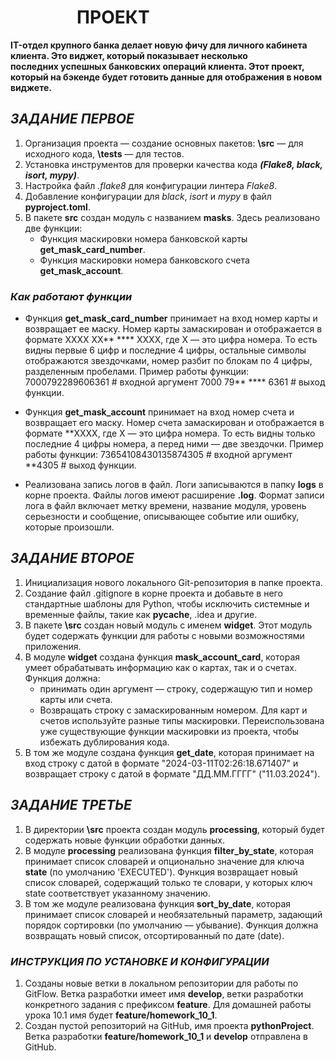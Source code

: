   
#                                            **ПРОЕКТ**  


**IT-отдел крупного банка делает новую фичу для личного кабинета клиента. Это виджет, который показывает несколько  
последних успешных банковских операций клиента. Этот проект, который на бэкенде будет готовить данные для отображения в новом виджете.**

##                                       ***ЗАДАНИЕ ПЕРВОЕ***

1. Организация проекта — создание основных пакетов: **\src** — для исходного кода, **\tests** — для тестов.
2. Установка инструментов для проверки качества кода ***(Flake8, black, isort, mypy)***.
3. Настройка файл *.flake8* для конфигурации линтера *Flake8*.
4. Добавление конфигурации для *black*, *isort* и *mypy* в файл **pyproject.toml**. 
5. В пакете **src** создан модуль с названием **masks**. Здесь реализовано две функции:  
    - Функция маскировки номера банковской карты **get_mask_card_number**.
    - Функция маскировки номера банковского счета **get_mask_account**.

###                                  ***Как работают функции***

- Функция **get_mask_card_number** принимает на вход номер карты и возвращает ее маску. Номер карты замаскирован
  и отображается в формате XXXX XX** **** XXXX, где X — это цифра номера. То есть видны первые 6 цифр и последние 4 цифры,
   остальные символы отображаются звездочками, номер разбит по блокам по 4 цифры, разделенным пробелами. Пример работы функции:
  7000792289606361     # входной аргумент 7000 79** **** 6361  # выход функции.

-  Функция **get_mask_account** принимает на вход номер счета и возвращает его маску. Номер счета замаскирован и отображается в формате 
   **XXXX, где X — это цифра номера. То есть видны только последние 4 цифры номера, а перед ними — две звездочки. Пример работы функции:
   73654108430135874305  # входной аргумент **4305  # выход функции.
- Реализована запись логов в файл. Логи записываются в папку **logs** в корне проекта. Файлы логов имеют расширение **.log**.
  Формат записи лога в файл включает метку времени, название модуля, уровень серьезности и сообщение,
  описывающее событие или ошибку, которые произошли.

##                                       ***ЗАДАНИЕ ВТОРОЕ*** 

1. Инициализация нового локального Git-репозитория в папке проекта.
2. Создание файл .gitignore в корне проекта и добавьте в него стандартные шаблоны для Python, чтобы исключить системные и временные файлы, такие как 
    __pycache__, .idea и другие.
3. В пакете **\src** создан новый модуль с именем **widget**. Этот модуль будет содержать функции для работы с новыми возможностями приложения.
4. В модуле **widget** создана функция **mask_account_card**, которая умеет обрабатывать информацию как о картах, так и о счетах.
   Функция должна:
   - принимать один аргумент — строку, содержащую тип и номер карты или счета.
   - Возвращать строку с замаскированным номером. Для карт и счетов используйте разные типы маскировки.
     Переиспользована уже существующие функции маскировки из проекта, чтобы избежать дублирования кода.
5. В том же модуле создана функция **get_date**, которая принимает на вход строку с датой в формате 
   "2024-03-11T02:26:18.671407" и возвращает строку с датой в формате "ДД.ММ.ГГГГ" ("11.03.2024").

 ##                                      ***ЗАДАНИЕ ТРЕТЬЕ*** 

 1. В директории **\src** проекта создан модуль **processing**, который будет содержать новые функции обработки данных.
 2. В модуле **processing** реализована функция **filter_by_state**, которая принимает список словарей и опционально значение для ключа 
     **state** (по умолчанию 'EXECUTED'). Функция возвращает новый список словарей, содержащий только те словари, у которых ключ 
      state соответствует указанному значению.
 3. В том же модуле реализована функция **sort_by_date**, которая принимает список словарей и необязательный параметр, задающий порядок сортировки
    (по умолчанию — убывание). Функция должна возвращать новый список, отсортированный по дате (date).   
  
 ###                                      ***ИНСТРУКЦИЯ ПО УСТАНОВКЕ И КОНФИГУРАЦИИ***
1. Созданы новые ветки в локальном репозитории для работы по GitFlow. Ветка разработки имеет имя **develop**, ветки
    разработки конкретного задания с префиксом **feature**. Для домашней работы урока 10.1 имя будет **feature/homework_10_1**.
2. Создан пустой репозиторий на GitHub, имя проекта **pythonProject**. Ветка разработки **feature/homework_10_1** и **develop** 
   отправлена в GitHub.